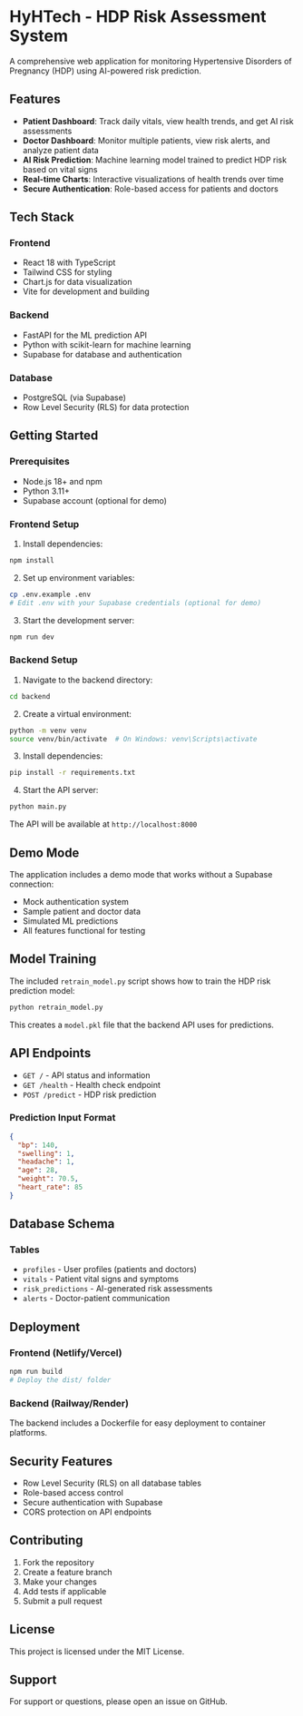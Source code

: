 # HyHTech - HDP Risk Assessment System

A comprehensive web application for monitoring Hypertensive Disorders of Pregnancy (HDP) using AI-powered risk prediction.

## Features

- **Patient Dashboard**: Track daily vitals, view health trends, and get AI risk assessments
- **Doctor Dashboard**: Monitor multiple patients, view risk alerts, and analyze patient data
- **AI Risk Prediction**: Machine learning model trained to predict HDP risk based on vital signs
- **Real-time Charts**: Interactive visualizations of health trends over time
- **Secure Authentication**: Role-based access for patients and doctors

## Tech Stack

### Frontend
- React 18 with TypeScript
- Tailwind CSS for styling
- Chart.js for data visualization
- Vite for development and building

### Backend
- FastAPI for the ML prediction API
- Python with scikit-learn for machine learning
- Supabase for database and authentication

### Database
- PostgreSQL (via Supabase)
- Row Level Security (RLS) for data protection

## Getting Started

### Prerequisites
- Node.js 18+ and npm
- Python 3.11+
- Supabase account (optional for demo)

### Frontend Setup

1. Install dependencies:
```bash
npm install
```

2. Set up environment variables:
```bash
cp .env.example .env
# Edit .env with your Supabase credentials (optional for demo)
```

3. Start the development server:
```bash
npm run dev
```

### Backend Setup

1. Navigate to the backend directory:
```bash
cd backend
```

2. Create a virtual environment:
```bash
python -m venv venv
source venv/bin/activate  # On Windows: venv\Scripts\activate
```

3. Install dependencies:
```bash
pip install -r requirements.txt
```

4. Start the API server:
```bash
python main.py
```

The API will be available at `http://localhost:8000`

## Demo Mode

The application includes a demo mode that works without a Supabase connection:

- Mock authentication system
- Sample patient and doctor data
- Simulated ML predictions
- All features functional for testing

## Model Training

The included `retrain_model.py` script shows how to train the HDP risk prediction model:

```bash
python retrain_model.py
```

This creates a `model.pkl` file that the backend API uses for predictions.

## API Endpoints

- `GET /` - API status and information
- `GET /health` - Health check endpoint
- `POST /predict` - HDP risk prediction

### Prediction Input Format
```json
{
  "bp": 140,
  "swelling": 1,
  "headache": 1,
  "age": 28,
  "weight": 70.5,
  "heart_rate": 85
}
```

## Database Schema

### Tables
- `profiles` - User profiles (patients and doctors)
- `vitals` - Patient vital signs and symptoms
- `risk_predictions` - AI-generated risk assessments
- `alerts` - Doctor-patient communication

## Deployment

### Frontend (Netlify/Vercel)
```bash
npm run build
# Deploy the dist/ folder
```

### Backend (Railway/Render)
The backend includes a Dockerfile for easy deployment to container platforms.

## Security Features

- Row Level Security (RLS) on all database tables
- Role-based access control
- Secure authentication with Supabase
- CORS protection on API endpoints

## Contributing

1. Fork the repository
2. Create a feature branch
3. Make your changes
4. Add tests if applicable
5. Submit a pull request

## License

This project is licensed under the MIT License.

## Support

For support or questions, please open an issue on GitHub.